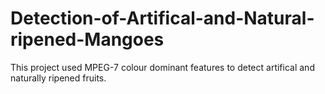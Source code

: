 # Detection-of-Artifical-and-Natural-ripened-Mangoes
This project used MPEG-7 colour dominant features to detect artifical and naturally ripened fruits.
